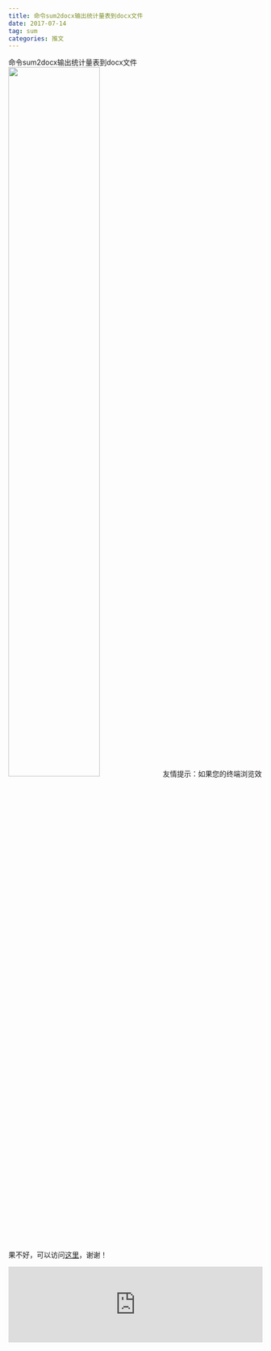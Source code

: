 ```yaml
---
title: 命令sum2docx输出统计量表到docx文件
date: 2017-07-14
tag: sum
categories: 推文
---
```

命令sum2docx输出统计量表到docx文件
<img src="http://mmbiz.qpic.cn/mmbiz_png/ACviaWTBFxhYwvHEbxtyHVU1YvLHsZT3WicAdXISY8kVff8KOa19G0NwLml31aFGN9ibubIC1uG2GgNAASZIwZXnQ/0?wx_fmt.png" style="width: 60%; height: auto;"/><!--more-->
友情提示：如果您的终端浏览效果不好，可以访问[这里](https://stata-club.github.io/stata_article/2017-07-14.html)，谢谢！
<iframe src="https://stata-club.github.io/stata_article/2017-07-14.html" id="iframepage" frameborder="0" scrolling="no" marginheight="0" marginwidth="0" width="100%" onLoad="iFrameHeight()"></iframe>
<script type="text/javascript" language="javascript">
function iFrameHeight() {
var ifm= document.getElementById("iframepage");
var subWeb = document.frames ? document.frames["iframepage"].document : ifm.contentDocument;   
if(ifm != null && subWeb != null) {
 ifm.height = subWeb.body.scrollHeight;
} 
} 
</script> 